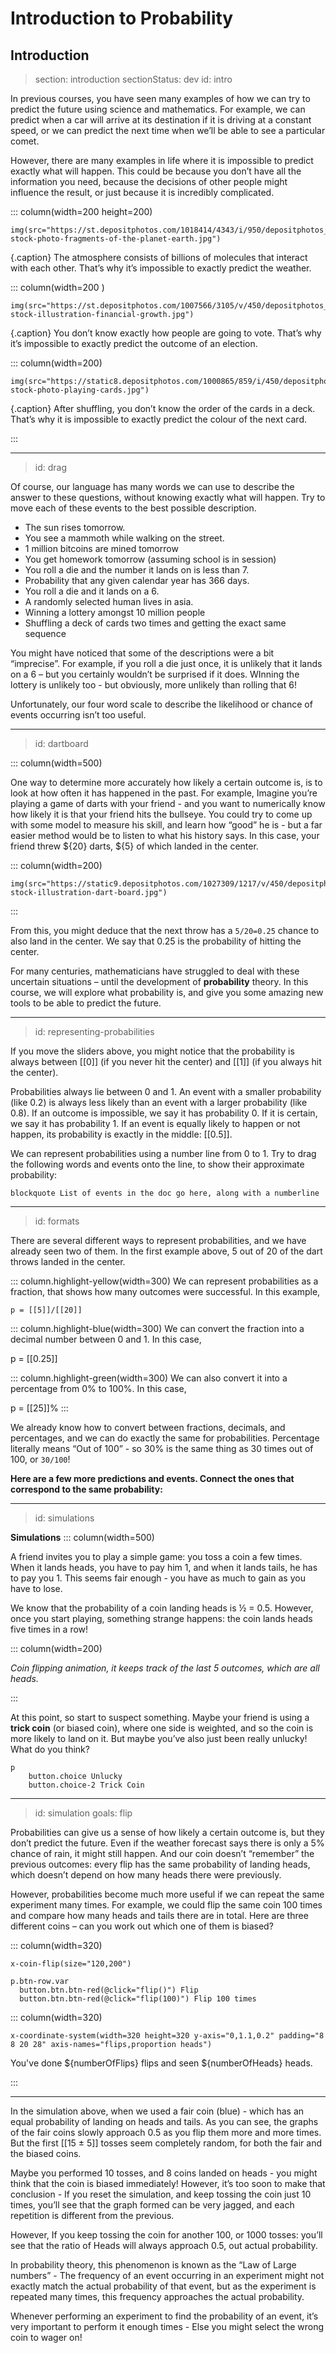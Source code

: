 # Introduction to Probability

## Introduction

> section: introduction
> sectionStatus: dev
> id: intro

In previous courses, you have seen many examples of how we can try to predict the future using science and mathematics. For example, we can predict when a car will arrive at its destination if it is driving at a constant speed, or we can predict the next time when we’ll be able to see a particular comet.

However, there are many examples in life where it is impossible to predict exactly what will happen. This could be because you don’t have all the information you need, because the decisions of other people might influence the result, or just because it is incredibly complicated.

::: column(width=200 height=200)

    img(src="https://st.depositphotos.com/1018414/4343/i/950/depositphotos_43434771-stock-photo-fragments-of-the-planet-earth.jpg")

{.caption} The atmosphere consists of billions of molecules that interact with each other. That’s why it’s impossible to exactly predict the weather.


::: column(width=200 )

    img(src="https://st.depositphotos.com/1007566/3105/v/450/depositphotos_31050267-stock-illustration-financial-growth.jpg")

{.caption} You don’t know exactly how people are going to vote. That’s why it’s impossible to exactly predict the outcome of an election.


::: column(width=200)

    img(src="https://static8.depositphotos.com/1000865/859/i/450/depositphotos_8594169-stock-photo-playing-cards.jpg")

{.caption} After shuffling, you don’t know the order of the cards in a deck. That’s why it is impossible to exactly predict the colour of the next card.


:::

---
> id: drag

Of course, our language has many words we can use to describe the answer to these questions, without knowing exactly what will happen. Try to move each of these events to the best possible description.

<!-- Drop events into buckets of impossible, unlikely, likely, certain -->

* The sun rises tomorrow.
* You see a mammoth while walking on the street.
* 1 million bitcoins are mined tomorrow
* You get homework tomorrow (assuming school is in session)
* You roll a die and the number it lands on is less than 7.
* Probability that any given calendar year has 366 days.
* You roll a die and it lands on a 6.
* A randomly selected human lives in asia.
* Winning a lottery amongst 10 million people
* Shuffling a deck of cards two times and getting the exact same sequence

You might have noticed that some of the descriptions were a bit “imprecise”. For example, if you roll a die just once, it is unlikely that it lands on a 6 – but you certainly wouldn’t be surprised if it does. WInning the lottery is unlikely too - but obviously, more unlikely than rolling that 6! 

Unfortunately, our four word scale to describe the likelihood or chance of events occurring isn’t too useful.


---
> id: dartboard

::: column(width=500)

<!-- Make number of darts + accuracy slidable -->

One way to determine more accurately how likely a certain outcome is, is to look at how often it has happened in the past. For example, Imagine you’re playing a game of darts with your friend - and you want to numerically know how likely it is that your friend hits the bullseye. You could try to come up with some model to measure his skill, and learn how “good” he is - but a far easier method would be to listen to what his history says. In this case, your friend threw ${20} darts, ${5} of which landed in the center.

::: column(width=200)

    img(src="https://static9.depositphotos.com/1027309/1217/v/450/depositphotos_12178989-stock-illustration-dart-board.jpg")

:::

From this, you might deduce that the next throw has a `5/20=0.25` chance to also land in the center. We say that 0.25 is the probability of hitting the center. 


For many centuries, mathematicians have struggled to deal with these uncertain situations – until the development of **probability** theory. In this course, we will explore what probability is, and give you some amazing new tools to be able to predict the future.

---
>id: representing-probabilities

If you move the sliders above, you might notice that the probability is always between [[0]] (if you never hit the center) and [[1]] (if you always hit the center).


Probabilities always lie between 0 and 1. An event with a smaller probability (like 0.2) is always less likely than an event with a larger probability (like 0.8). If an outcome is impossible, we say it has probability 0. If it is certain, we say it has probability 1. If an event is equally likely to happen or not happen, its probability is exactly in the middle: [[0.5]]. 

We can represent probabilities using a number line from 0 to 1. Try to drag the following words and events onto the line, to show their approximate probability:

    blockquote List of events in the doc go here, along with a numberline

---
>id: formats

There are several different ways to represent probabilities, and we have already seen two of them. In the first example above, 5 out of 20 of the dart throws landed in the center.

::: column.highlight-yellow(width=300)
We can represent probabilities as a fraction, that shows how many outcomes were successful. In this example,

`p = [[5]]/[[20]]`

::: column.highlight-blue(width=300)
We can convert the fraction into a decimal number between 0 and 1. In this case,

p = [[0.25]]

::: column.highlight-green(width=300)
We can also convert it into a percentage from 0% to 100%. In this case,

p = [[25]]%
:::

We already know how to convert between fractions, decimals, and percentages, and we can do exactly the same for probabilities. Percentage literally means “Out of 100” - so 30% is the same thing as 30 times out of 100, or `30/100`! 


**Here are a few more predictions and events. Connect the ones that correspond to the same probability:**
<!-- Match the following interactive -->

---
>id: simulations

**Simulations**
::: column(width=500)

A friend invites you to play a simple game: you toss a coin a few times. When it lands heads, you have to pay him 1, and when it lands tails, he has to pay you 1. This seems fair enough - you have as much to gain as you have to lose. 

We know that the probability of a coin landing heads is ½ = 0.5. However, once you start playing, something strange happens: the coin lands heads five times in a row!

::: column(width=200)

*Coin flipping animation, it keeps track of the last 5 outcomes, which are all heads.*

:::

At this point, so start to suspect something. Maybe your friend is using a **trick coin** (or biased coin), where one side is weighted, and so the coin is more likely to land on it. But maybe you’ve also just been really unlucky! What do you think?

    p
        button.choice Unlucky
        button.choice-2 Trick Coin

---
> id: simulation
> goals: flip

Probabilities can give us a sense of how likely a certain outcome is, but they don’t predict the future. Even if the weather forecast says there is only a 5% chance of rain, it might still happen. And our coin doesn’t “remember” the previous outcomes: every flip has the same probability of landing heads, which doesn’t depend on how many heads there were previously.

However, probabilities become much more useful if we can repeat the same experiment many times. For example, we could flip the same coin 100 times and compare how many heads and tails there are in total. Here are three different coins – can you work out which one of them is biased?

::: column(width=320)

    x-coin-flip(size="120,200")

    p.btn-row.var
      button.btn.btn-red(@click="flip()") Flip
      button.btn.btn-red(@click="flip(100)") Flip 100 times

::: column(width=320)

    x-coordinate-system(width=320 height=320 y-axis="0,1.1,0.2" padding="8 8 20 28" axis-names="flips,proportion heads")

You've done ${numberOfFlips} flips and seen ${numberOfHeads} heads.

:::

---

In the simulation above, when we used a fair coin (blue) - which has an equal probability of landing on heads and tails. As you can see, the graphs of the fair coins slowly approach 0.5 as you flip them more and more times. But the first [[15 ± 5]] tosses seem completely random, for both the fair and the biased coins.

Maybe you performed 10 tosses, and 8 coins landed on heads - you might think that the coin is biased immediately! However, it’s too soon to make that conclusion - If you reset the simulation, and keep tossing the coin just 10 times, you’ll see that the graph formed can be very jagged, and each repetition is different from the previous. 

However, If you keep tossing the coin for another 100, or 1000 tosses: you’ll see that the ratio of Heads will always approach 0.5, out actual probability.

In probability theory, this phenomenon is known as the “Law of Large numbers” - The frequency of an event occurring in an experiment might not exactly match the actual probability of that event, but as the experiment is repeated many times, this frequency approaches the actual probability.

Whenever performing an experiment to find the probability of an event, it’s very important to perform it enough times - Else you might select the wrong coin to wager on!
